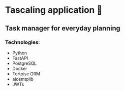 # Tascaling application 📗

## Task manager for everyday planning

### Technologies:
- Python
- FastAPI
- PostgreSQL
- Docker
- Tortoise ORM
- aiosmtplib
- JWTs
